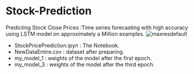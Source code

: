 # Stock-Prediction
Predicting Stock Close Prices  :Time series forecasting with high accuracy using LSTM model on approximately a Million examples.
![maxresdefault](https://user-images.githubusercontent.com/59618586/123532225-be2a7e00-d70b-11eb-8e0d-49fcaeda209a.jpg)

* StockPricePrediction.ipyn : The Notebook.
* NewDataEntire.csv : dataset after preparing.
* my_model_1 : weights of the model after the first epoch.
* my_model_3 : weights of the model after the third epoch.

